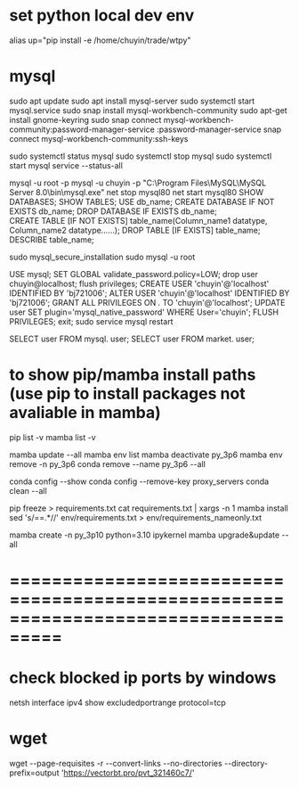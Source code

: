 # set python local dev env
alias up="pip install -e /home/chuyin/trade/wtpy"

# mysql
sudo apt update
sudo apt install mysql-server
sudo systemctl start mysql.service
sudo snap install mysql-workbench-community
sudo apt-get install gnome-keyring
sudo snap connect mysql-workbench-community:password-manager-service :password-manager-service
snap connect mysql-workbench-community:ssh-keys

sudo systemctl status mysql
sudo systemctl stop mysql
sudo systemctl start mysql
service --status-all

mysql -u root -p
mysql -u chuyin -p
"C:\Program Files\MySQL\MySQL Server 8.0\bin\mysql.exe"
net stop mysql80
net start mysql80
SHOW DATABASES;
SHOW TABLES;
USE db_name;
CREATE DATABASE IF NOT EXISTS db_name;
DROP DATABASE IF EXISTS db_name;  
CREATE TABLE [IF NOT EXISTS] table_name(Column_name1 datatype, Column_name2 datatype……);
DROP TABLE [IF EXISTS] table_name;
DESCRIBE table_name;

sudo mysql_secure_installation
sudo mysql -u root

USE mysql;
SET GLOBAL validate_password.policy=LOW;
drop user chuyin@localhost;
flush privileges;
CREATE USER 'chuyin'@'localhost' IDENTIFIED BY 'bj721006';
ALTER USER 'chuyin'@'localhost' IDENTIFIED BY 'bj721006';
GRANT ALL PRIVILEGES ON *.* TO 'chuyin'@'localhost';
UPDATE user SET plugin='mysql_native_password' WHERE User='chuyin';
FLUSH PRIVILEGES;
exit;
sudo service mysql restart

SELECT user FROM mysql. user;
SELECT user FROM market. user;

# to show pip/mamba install paths (use pip to install packages not avaliable in mamba)
pip list -v
mamba list -v

mamba update --all
mamba env list
mamba deactivate py_3p6
mamba env remove -n py_3p6
conda remove --name py_3p6 --all

conda config --show
conda config --remove-key proxy_servers
conda clean --all

pip freeze > requirements.txt
cat requirements.txt | xargs -n 1 mamba install
sed 's/==.*//' env/requirements.txt > env/requirements_nameonly.txt

mamba create -n py_3p10 python=3.10 ipykernel
mamba upgrade&update --all

# ===================================================================================
# check blocked ip ports by windows
netsh interface ipv4 show excludedportrange protocol=tcp

# wget
wget --page-requisites -r --convert-links --no-directories --directory-prefix=output 'https://vectorbt.pro/pvt_321460c7/'